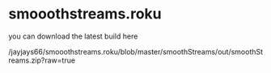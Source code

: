 smooothstreams.roku
===================

you can download the latest build here 

/jayjays66/smooothstreams.roku/blob/master/smoothStreams/out/smoothStreams.zip?raw=true
